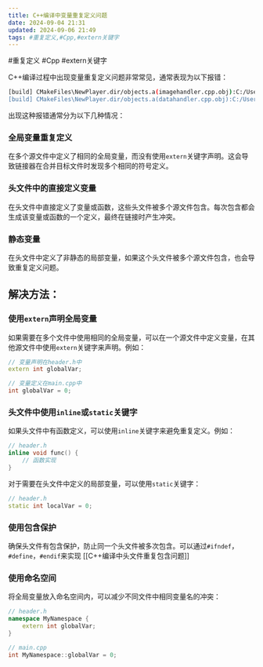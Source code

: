 ```yaml
---
title: C++编译中变量重复定义问题
date: 2024-09-04 21:31
updated: 2024-09-06 21:49
tags: #重复定义,#Cpp,#extern关键字
---
```


#重复定义 #Cpp #extern关键字

C++编译过程中出现变量重复定义问题非常常见，通常表现为以下报错：

```bash
[build] CMakeFiles\NewPlayer.dir/objects.a(imagehandler.cpp.obj):C:/Users/ZeroHzzzz/Desktop/QT_new/src/NewPlayer/imagehandler.h:197: multiple definition of `speedlineLeft'
[build] CMakeFiles\NewPlayer.dir/objects.a(datahandler.cpp.obj):C:/Users/ZeroHzzzz/Desktop/QT_new/src/NewPlayer/imagehandler.h:197: first defined here
```

出现这种报错通常分为以下几种情况：

### 全局变量重复定义

在多个源文件中定义了相同的全局变量，而没有使用`extern`关键字声明。这会导致链接器在合并目标文件时发现多个相同的符号定义。

### 头文件中的直接定义变量

在头文件中直接定义了变量或函数，这些头文件被多个源文件包含。每次包含都会生成该变量或函数的一个定义，最终在链接时产生冲突。

### 静态变量

在头文件中定义了非静态的局部变量，如果这个头文件被多个源文件包含，也会导致重复定义问题。

## 解决方法：

### 使用`extern`声明全局变量

如果需要在多个文件中使用相同的全局变量，可以在一个源文件中定义变量，在其他源文件中使用`extern`关键字来声明。例如：

```cpp
// 变量声明在header.h中
extern int globalVar;

// 变量定义在main.cpp中
int globalVar = 0;
```

### 头文件中使用`inline`或`static`关键字

如果头文件中有函数定义，可以使用`inline`关键字来避免重复定义。例如：

```cpp
// header.h
inline void func() {
    // 函数实现
}
```

对于需要在头文件中定义的局部变量，可以使用`static`关键字：

```cpp
// header.h
static int localVar = 0;
```

### 使用包含保护

确保头文件有包含保护，防止同一个头文件被多次包含。可以通过`#ifndef`，`#define`，`#endif`来实现
[[C++编译中头文件重复包含问题]]

### 使用命名空间

将全局变量放入命名空间内，可以减少不同文件中相同变量名的冲突：

```cpp
// header.h
namespace MyNamespace {
    extern int globalVar;
}

// main.cpp
int MyNamespace::globalVar = 0;
```
